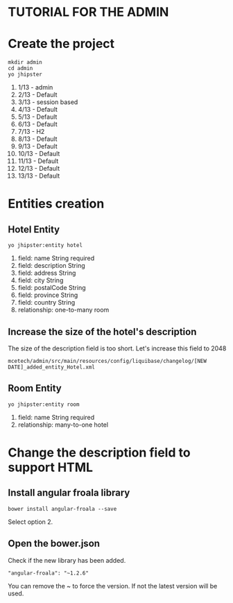 TUTORIAL FOR THE ADMIN
==========================

# Create the project

    mkdir admin
    cd admin
    yo jhipster

1. 1/13 - admin
1. 2/13 - Default
1. 3/13 - session based
1. 4/13 - Default
1. 5/13 - Default
1. 6/13 - Default
1. 7/13 - H2
1. 8/13 - Default
1. 9/13 - Default
1. 10/13 - Default
1. 11/13 - Default
1. 12/13 - Default
1. 13/13 - Default

# Entities creation

## Hotel Entity

    yo jhipster:entity hotel

1. field: name String required
1. field: description String
1. field: address String 
1. field: city String 
1. field: postalCode String 
1. field: province String 
1. field: country String 
1. relationship: one-to-many room

## Increase the size of the hotel's description

The size of the description field is too short. Let's increase this field to 2048

    mcetech/admin/src/main/resources/config/liquibase/changelog/[NEW DATE]_added_entity_Hotel.xml

## Room Entity

    yo jhipster:entity room
    
1. field: name String required
1. relationship: many-to-one hotel
    
# Change the description field to support HTML

## Install angular froala library

    bower install angular-froala --save

Select option 2. 

## Open the bower.json

Check if the new library has been added. 

    "angular-froala": "~1.2.6"

You can remove the ~ to force the version. If not the latest version will be used.

